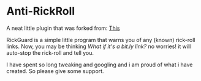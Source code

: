 # Anti-RickRoll

A neat little plugin that was forked from: [This](https://chrome.google.com/webstore/detail/rick-roll-detector/naiegljfmojjaphollbjobpedcdnkkfp?hl=en)

RickGuard is a simple little program that warns you of any (known) rick-roll links. Now, you may be thinking *What if it's a bit.ly link?* no worries! it will auto-stop the rick-roll and tell you.

I have spent so long tweaking and googling and i am proud of what i have created. So please give some support.